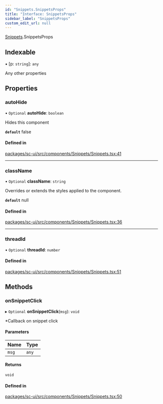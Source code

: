 ```yaml
---
id: "Snippets.SnippetsProps"
title: "Interface: SnippetsProps"
sidebar_label: "SnippetsProps"
custom_edit_url: null
---
```


[Snippets](../modules/Snippets).SnippetsProps

## Indexable

▪ [p: `string`]: `any`

Any other properties

## Properties

### autoHide

• `Optional` **autoHide**: `boolean`

Hides this component

**`default`** false

#### Defined in

[packages/sc-ui/src/components/Snippets/Snippets.tsx:41](https://github.com/selfcommunity/community-ui/blob/009afd8/packages/sc-ui/src/components/Snippets/Snippets.tsx#L41)

___

### className

• `Optional` **className**: `string`

Overrides or extends the styles applied to the component.

**`default`** null

#### Defined in

[packages/sc-ui/src/components/Snippets/Snippets.tsx:36](https://github.com/selfcommunity/community-ui/blob/009afd8/packages/sc-ui/src/components/Snippets/Snippets.tsx#L36)

___

### threadId

• `Optional` **threadId**: `number`

#### Defined in

[packages/sc-ui/src/components/Snippets/Snippets.tsx:51](https://github.com/selfcommunity/community-ui/blob/009afd8/packages/sc-ui/src/components/Snippets/Snippets.tsx#L51)

## Methods

### onSnippetClick

▸ `Optional` **onSnippetClick**(`msg`): `void`

*Callback on snippet click

#### Parameters

| Name | Type |
| :------ | :------ |
| `msg` | `any` |

#### Returns

`void`

#### Defined in

[packages/sc-ui/src/components/Snippets/Snippets.tsx:50](https://github.com/selfcommunity/community-ui/blob/009afd8/packages/sc-ui/src/components/Snippets/Snippets.tsx#L50)
